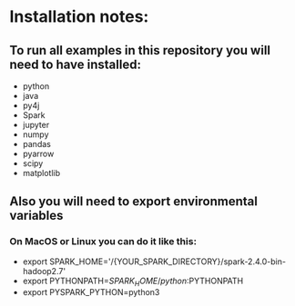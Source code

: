 # Installation notes:

## To run all examples in this repository you will need to have installed:
* python
* java
* py4j
* Spark
* jupyter
* numpy
* pandas
* pyarrow
* scipy
* matplotlib

## Also you will need to export environmental variables

### On MacOS or Linux you can do it like this:
* export SPARK_HOME='/{YOUR_SPARK_DIRECTORY}/spark-2.4.0-bin-hadoop2.7'
* export PYTHONPATH=$SPARK_HOME/python:$PYTHONPATH
* export PYSPARK_PYTHON=python3
